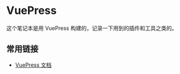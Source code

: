 # VuePress

这个笔记本是用 VuePress 构建的，记录一下用到的插件和工具之类的。

## 常用链接

- [VuePress 文档](https://vuepress2.netlify.app/zh/)
